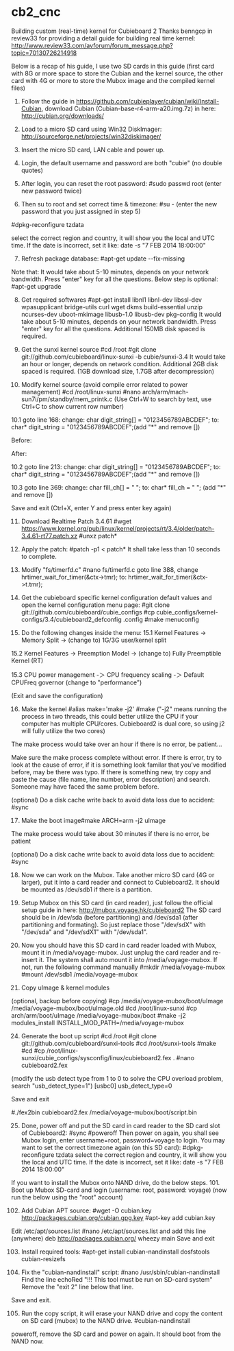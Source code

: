 # cb2_cnc

Building custom (real-time) kernel for Cubieboard 2
Thanks benngcp in review33 for providing a detail guide for building real time kernel:
http://www.review33.com/avforum/forum_message.php?topic=70130726214918

Below is a recap of his guide, I use two SD cards in this guide (first card with 8G or more space to store the Cubian and the kernel source, the other card with 4G or more to store the Mubox image and the compiled kernel files)

1. Follow the guide in https://github.com/cubieplayer/cubian/wiki/Install-Cubian, download Cubian (Cubian-base-r4-arm-a20.img.7z) in here: http://cubian.org/downloads/


2. Load to a micro SD card using Win32 DiskImager:
http://sourceforge.net/projects/win32diskimager/

3. Insert the micro SD card, LAN cable and power up.

4. Login, the default username and password are both "cubie" (no double quotes)


5. After login, you can reset the root password:
#sudo passwd root
(enter new password twice)

6. Then su to root and set correct time & timezone:
#su -
(enter the new password that you just assigned in step 5)

#dpkg-reconfigure tzdata


select the correct region and country, it will show you the local and UTC time.
If the date is incorrect, set it like:
date -s "7 FEB 2014 18:00:00"


7. Refresh package database:
#apt-get update --fix-missing

Note that:
It would take about 5-10 minutes, depends on your network bandwidth. 
Press "enter" key for all the questions.
Below step is optional:
#apt-get upgrade

8. Get required softwares
#apt-get install libnl1 libnl-dev libssl-dev wpasupplicant bridge-utils curl wget dkms build-essential unzip ncurses-dev uboot-mkimage libusb-1.0 libusb-dev pkg-config 
It would take about 5-10 minutes, depends on your network bandwidth. 
Press "enter" key for all the questions.
Additional 150MB disk spaced is required.
9. Get the sunxi kernel source 
#cd /root
#git clone git://github.com/cubieboard/linux-sunxi -b cubie/sunxi-3.4
It would take an hour or longer, depends on network condition. 
Additional 2GB disk spaced is required. (1GB download size, 1.7GB after decompression)



10. Modify kernel source (avoid compile error related to power management)
#cd /root/linux-sunxi
#nano arch/arm/mach-sun7i/pm/standby/mem_printk.c
(Use Ctrl+W to search by text, use Ctrl+C to show current row number)


10.1 goto line 168: 
change: char digit_string[] = "0123456789ABCDEF";
to: char* digit_string = "0123456789ABCDEF";(add "*" and remove [])

Before:

  
After:


10.2 goto line 213: 
change: char digit_string[] = "0123456789ABCDEF";
to: char* digit_string = "0123456789ABCDEF";(add "*" and remove [])

10.3 goto line 369:
change: char fill_ch[] = "       ";
to: char* fill_ch = "       ";
(add "*" and remove [])

Save and exit (Ctrl+X, enter Y and press enter key again) 

 11. Download Realtime Patch 3.4.61
#wget https://www.kernel.org/pub/linux/kernel/projects/rt/3.4/older/patch-3.4.61-rt77.patch.xz
#unxz patch*

12. Apply the patch:
#patch -p1 < patch*
It shall take less than 10 seconds to complete.


13. Modify "fs/timerfd.c"
#nano fs/timerfd.c
goto line 388, change
hrtimer_wait_for_timer(&ctx->tmr);
to:
hrtimer_wait_for_timer(&ctx->t.tmr);
14. Get the cubieboard specific kernel configuration default values and open the kernel configuration menu page:
#git clone git://github.com/cubieboard/cubie_configs
#cp cubie_configs/kernel-configs/3.4/cubieboard2_defconfig .config
#make menuconfig

15. Do the following changes inside the menu:
15.1 Kernel Features -> Memory Split -> (change to) 1G/3G user/kernel split

15.2 Kernel Features -> Preemption Model -> (change to) Fully Preemptible Kernel (RT)


15.3 CPU power management -＞ CPU frequency scaling -＞ Default CPUFreq governor
(change to "performance") 

(Exit and save the configuration)



16. Make the kernel
#alias make='make -j2'
#make
("-j2" means running the process in two threads, this could better utilize the CPU if your computer has multiple CPU/cores. Cubieboard2 is dual core, so using j2 will fully utilize the two cores)

The make process would take over an hour if there is no error, be patient...

Make sure the make process complete without error. If there is error, try to look at the cause of error, if it is something look familar that you've modified before, may be there was typo. If there is something new, try copy and paste the cause (file name, line number, error description) and search. Someone may have faced the same problem before.



(optional) Do a disk cache write back to avoid data loss due to accident:
#sync

17. Make the boot image#make ARCH=arm -j2 uImage

The make process would take about 30 minutes if there is no error, be patient

(optional) Do a disk cache write back to avoid data loss due to accident:
#sync

18. Now we can work on the Mubox. Take another micro SD card (4G or larger), put it into a card reader and connect to Cubieboard2. It should be mounted as /dev/sdb1 if there is a partition.

19. Setup Mubox on this SD card (in card reader), just follow the official setup guide in here:
http://mubox.voyage.hk/cubieboard2
The SD card should be in /dev/sda (before partitioning) and /dev/sda1 (after partitioning and formating). So just replace those "/dev/sdX" with "/dev/sda" and "/dev/sdX1" with "/dev/sda1".

20. Now you should have this SD card in card reader loaded with Mubox, mount it in /media/voyage-mubox. Just unplug the card reader and re-insert it. The system shall auto mount it into /media/voyage-mubox. If not, run the following command manually
#mkdir /media/voyage-mubox
#mount /dev/sdb1 /media/voyage-mubox

21.  Copy uImage & kernel modules

(optional, backup before copying) 
#cp /media/voyage-mubox/boot/uImage /media/voyage-mubox/boot/uImage.old 
#cd /root/linux-sunxi
#cp arch/arm/boot/uImage /media/voyage-mubox/boot
#make -j2 modules_install INSTALL_MOD_PATH=/media/voyage-mubox

24. Generate the boot up script  #cd /root 
#git clone git://github.com/cubieboard/sunxi-tools
#cd /root/sunxi-tools
#make
#cd 
#cp /root/linux-sunxi/cubie_configs/sysconfig/linux/cubieboard2.fex .
#nano cubieboard2.fex

(modify the usb detect type from 1 to 0 to solve the CPU overload problem, search "usb_detect_type=1")
[usbc0]
usb_detect_type=0 

Save and exit


#./fex2bin cubieboard2.fex /media/voyage-mubox/boot/script.bin 

25. Done, power off and put the SD card in card reader to the SD card slot of Cubieboard2:
#sync
#poweroff
Then power on again, you shall see Mubox login, enter username=root, password=voyage to login. You may want to set the correct timezone again (on this SD card):
#dpkg-reconfigure tzdata
select the correct region and country, it will show you the local and UTC time.
If the date is incorrect, set it like:
date -s "7 FEB 2014 18:00:00"







If you want to install the Mubox onto NAND drive, do the below steps. 
101. Boot up Mubox SD-card and login (username: root, password: voyage)
 (now run the below using the "root" account)

102. Add Cubian APT source:
#wget -O cubian.key http://packages.cubian.org/cubian.gpg.key 
#apt-key add cubian.key

Edit /etc/apt/sources.list
#nano /etc/apt/sources.list 
and add this line (anywhere)
deb http://packages.cubian.org/ wheezy main
Save and exit

103. Install required tools:
#apt-get install cubian-nandinstall dosfstools cubian-resizefs

104. Fix the "cubian-nandinstall" script:
#nano /usr/sbin/cubian-nandinstall
Find the line
echoRed "!!! This tool must be run on SD-card system"
Remove the "exit 2" line below that line.

Save and exit.


105. Run the copy script, it will erase your NAND drive and copy the content on SD card (mubox) to the NAND drive.
#cubian-nandinstall

poweroff, remove the SD card and power on again. It should boot from the NAND now.
